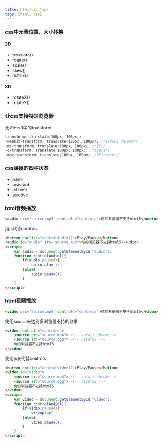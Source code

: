 ```yaml
---
title: html/css Tips
tags: [html, css]
---
```


### css中元素位置、大小转换

#### 2D

* translate()
* rotate()
* scale()
* skew()
* matrix()

#### 3D

* rotateX()
* rotateY()

### 让css支持特定浏览器

比如css3中的transform

``` css
transform: translate(100px, 100px);
-webkit-transform: translate(100px, 100px); /*safari chrome*/
-ms-transform: translate(100px, 100px); /*IE*/
-o-transform: translate(100px, 100px); /*opera*/
-moz-transform: translate(100px, 100px); /*Firefox*/
```

### css链接的四种状态

* a:link
* a:visited
* a:hover
* a:active

### html音频播放

``` html
<audio src="source.mp3" controls="controls">你的浏览器不支持html5</audio>
```

用js代替controls

``` html
<button onclick="controlAudio()">Play/Pause</button>
<audio id="audio" src="source.mp3">你的浏览器不支持html5</audio>
<script>
    var audio = document.getElementById("audio");
    function controlAudio(){
        if(audio.paused){
            audio.play();
        }else{
            audio.pause();
        }
    }
</script>
```

### html视频播放

``` html
<video src="source.mp4" controls="controls">你的浏览器不支持html5</video>
```

使用`source`来达到多浏览器支持的效果

``` html
<video controls="controls">
    <source src="source.mp4"> <!-- safari chrome-->
    <source src="source.ogg"> <!-- Firefox -->
    你的浏览器不支持html5
</video>
```

使用js来代替controls

``` html
<button onclick="controlVideo()">Play/Pause</button>
<video id="video">
    <source src="source.mp4"> <!-- safari chrome-->
    <source src="source.ogg"> <!-- Firefox -->
    你的浏览器不支持html5
</video>
<script>
    var video = document.getElementById("video");
    function controlAudio(){
        if(video.paused){
            videoplay();
        }else{
            video.pause();
        }
    }
</script>
```
